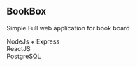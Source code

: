 ## BookBox
Simple Full web application for book board

NodeJs + Express <br>
ReactJS <br>
PostgreSQL 